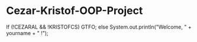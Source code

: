 # Cezar-Kristof-OOP-Project
If (!CEZARAL && !KRISTOFCS)  GTFO;   else System.out.println("Welcome, " + yourname + " !");
